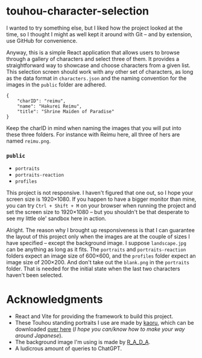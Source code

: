 # touhou-character-selection

I wanted to try something else, but I liked how the project looked at the time, so I thought I might as well kept it around with Git – and by extension, use GitHub for convenience.

Anyway, this is a simple React application that allows users to browse through a gallery of characters and select three of them. It provides a straightforward way to showcase and choose characters from a given list. This selection screen should work with any other set of characters, as long as the data format in `characters.json` and the naming convention for the images in the `public` folder are adhered.


```
{
    "charID": "reimu",
    "name": "Hakurei Reimu",
    "title": "Shrine Maiden of Paradise"
}
```

Keep the charID in mind when naming the images that you will put into these three folders. For instance with Reimu here, all three of hers are named `reimu.png`.

### `public`
- `portraits`
- `portraits-reaction`
- `profiles`

This project is not responsive. I haven't figured that one out, so I hope your screen size is 1920×1080. If you happen to have a bigger monitor than mine, you can try `Ctrl + Shift + M` on your browser when running the project and set the screen size to 1920×1080 – but you shouldn't be that desperate to see my little ole' sandbox here in action.

Alright. The reason why I brought up responsiveness is that I can guarantee the layout of this project only when the images are at the couple of sizes I have specified – except the background image. I suppose `landscape.jpg` can be anything as long as it fits. The `portraits` and `portraits-reaction` folders expect an image size of 600×600, and the `profiles` folder expect an image size of 200×200. And don't take out the `blank.png` in the `portraits` folder. That is needed for the initial state when the last two characters haven't been selected.

# Acknowledgments

- React and Vite for providing the framework to build this project.
- These Touhou standing portraits I use are made by [kaoru](https://www.pixiv.net/en/users/743845), which can be downloaded [over here](https://gensoukyou.1000.tv/dl.html) (*I hope you can/know how to make your way around Japanese*).
- The background image I'm using is made by [R_A_D_A](https://www.pixiv.net/en/artworks/54346102).
- A ludicrous amount of queries to ChatGPT.